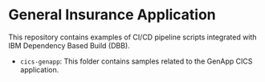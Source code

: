 # General Insurance Application
This repository contains examples of CI/CD pipeline scripts integrated with IBM Dependency Based Build (DBB).

- `cics-genapp`: This folder contains samples related to the GenApp CICS application.
